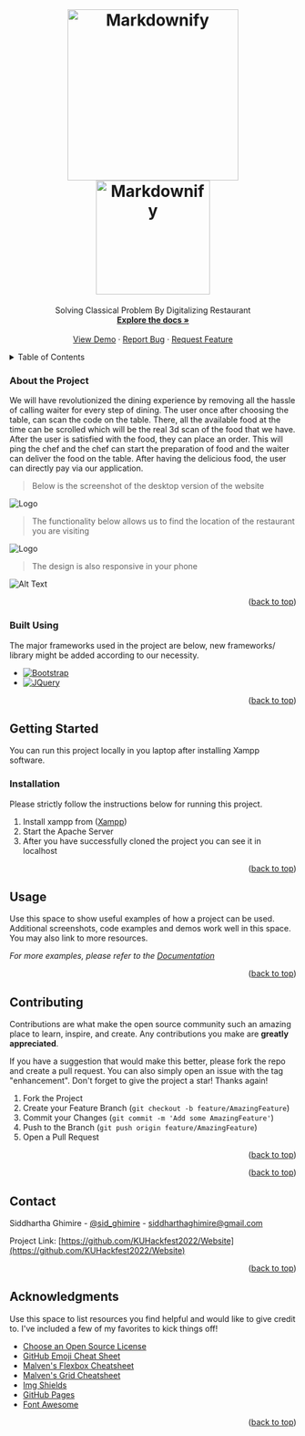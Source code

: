 <a name="readme-top"></a>


<br />
<div align="center">
  <h1 align="center">
  <br>
  <a href="#"><img src="https://github.com/KUHackfest2022/Website/blob/main/assets/images/logo.png" alt="Markdownify" width="300"></a>
  <br>
  <img src="https://github.com/KUHackfest2022/Website/blob/main/assets/LOGO%20TXT%20WHITE.png" alt="Markdownify" width="200">
  <br>
</h1>
  <p align="center">
    Solving Classical Problem By Digitalizing Restaurant
    <br />
    <a href="https://github.com/KUHackfest2022/Website/docs/"><strong>Explore the docs »</strong></a>
    <br />
    <br />
    <a href="https://ku-hackfest-website.herokuapp.com/">View Demo</a>
    ·
    <a href="https://github.com/KUHackfest2022/Website/issues">Report Bug</a>
    ·
    <a href="https://github.com/KUHackfest2022/Website/issues">Request Feature</a>
  </p>
</div>


<details>
  <summary>Table of Contents</summary>
  <ol>
    <li>
      <a href="#about-the-project">About The Project</a>
      <ul>
        <li><a href="#built-using">Built Using</a></li>
      </ul>
    </li>
    <li>
      <a href="#getting-started">Getting Started</a>
      <ul>
        <li><a href="#installation">Installation</a></li>
      </ul>
    </li>
    <li><a href="#usage">Usage</a></li>
    <li><a href="#contributing">Contributing</a></li>
    <li><a href="#contact">Contact</a></li>
    <li><a href="#acknowledgments">Acknowledgments</a></li>
  </ol>
</details>



### About the Project

We will have revolutionized the dining experience by removing all the hassle of calling waiter for every step of dining. The user once after choosing the table, can scan the code on the table. There, all the available food at the time can be scrolled which will be the real 3d scan of the food that we have. 
After the user is satisfied with the food, they can place an order. This will ping the chef and the chef can start the preparation of food and the waiter can deliver the food on the table. 
After having the delicious food, the user can directly pay via our application.

> Below is the screenshot of the desktop version of the website

<img src="./readmeAssets/Screenshot_1.png" alt="Logo">

> The functionality below allows us to find the location of the restaurant you are visiting

<img src="./readmeAssets/Screenshot_2.png" alt="Logo" style="margin:auto">

> The design is also responsive in your phone

![Alt Text](./assets/ezgif.com-gif-maker.gif)


<p align="right">(<a href="#readme-top">back to top</a>)</p>


### Built Using 

The major frameworks used in the project are below, new frameworks/ library might be added according to our necessity.

* [![Bootstrap][Bootstrap.com]][Bootstrap-url]
* [![JQuery][JQuery.com]][JQuery-url]

<p align="right">(<a href="#readme-top">back to top</a>)</p>



<!-- GETTING STARTED -->
## Getting Started

You can run this project locally in you laptop after installing Xampp software.


### Installation

Please strictly follow the instructions below for running this project.

1. Install xampp from (<a href="https://www.apachefriends.org/download.html">Xampp</a>)
2. Start the Apache Server
3. After you have successfully cloned the project you can see it in localhost

<p align="right">(<a href="#readme-top">back to top</a>)</p>



<!-- USAGE EXAMPLES -->
## Usage

Use this space to show useful examples of how a project can be used. Additional screenshots, code examples and demos work well in this space. You may also link to more resources.

_For more examples, please refer to the [Documentation](https://example.com)_

<p align="right">(<a href="#readme-top">back to top</a>)</p>



<!-- CONTRIBUTING -->
## Contributing

Contributions are what make the open source community such an amazing place to learn, inspire, and create. Any contributions you make are **greatly appreciated**.

If you have a suggestion that would make this better, please fork the repo and create a pull request. You can also simply open an issue with the tag "enhancement".
Don't forget to give the project a star! Thanks again!

1. Fork the Project
2. Create your Feature Branch (`git checkout -b feature/AmazingFeature`)
3. Commit your Changes (`git commit -m 'Add some AmazingFeature'`)
4. Push to the Branch (`git push origin feature/AmazingFeature`)
5. Open a Pull Request

<p align="right">(<a href="#readme-top">back to top</a>)</p>



<p align="right">(<a href="#readme-top">back to top</a>)</p>



<!-- CONTACT -->
## Contact

Siddhartha Ghimire - [@sid_ghimire](https://twitter.com/sid_ghimire) - siddharthaghimire@gmail.com

Project Link: [https://github.com/KUHackfest2022/Website](https://github.com/KUHackfest2022/Website)

<p align="right">(<a href="#readme-top">back to top</a>)</p>



<!-- ACKNOWLEDGMENTS -->
## Acknowledgments

Use this space to list resources you find helpful and would like to give credit to. I've included a few of my favorites to kick things off!

* [Choose an Open Source License](https://choosealicense.com)
* [GitHub Emoji Cheat Sheet](https://www.webpagefx.com/tools/emoji-cheat-sheet)
* [Malven's Flexbox Cheatsheet](https://flexbox.malven.co/)
* [Malven's Grid Cheatsheet](https://grid.malven.co/)
* [Img Shields](https://shields.io)
* [GitHub Pages](https://pages.github.com)
* [Font Awesome](https://fontawesome.com)

<p align="right">(<a href="#readme-top">back to top</a>)</p>



<!-- MARKDOWN LINKS & IMAGES -->
<!-- https://www.markdownguide.org/basic-syntax/#reference-style-links -->
[contributors-shield]: https://img.shields.io/github/contributors/othneildrew/Best-README-Template.svg?style=for-the-badge
[contributors-url]: https://github.com/KUHackfest2022/Website/graphs/contributors
[forks-shield]: https://img.shields.io/github/forks/othneildrew/Best-README-Template.svg?style=for-the-badge
[forks-url]: https://github.com/KUHackfest2022/Website/network/members
[stars-shield]: https://img.shields.io/github/stars/othneildrew/Best-README-Template.svg?style=for-the-badge
[stars-url]: https://github.com/KUHackfest2022/Website/stargazers
[issues-shield]: https://img.shields.io/github/issues/othneildrew/Best-README-Template.svg?style=for-the-badge
[issues-url]: https://github.com/KUHackfest2022/Website/issues
[license-shield]: https://img.shields.io/github/license/othneildrew/Best-README-Template.svg?style=for-the-badge
[linkedin-shield]: https://img.shields.io/badge/-LinkedIn-black.svg?style=for-the-badge&logo=linkedin&colorB=555
[linkedin-url]: https://linkedin.com/in/othneildrew
[product-screenshot]: images/screenshot.png

[Bootstrap.com]: https://img.shields.io/badge/Bootstrap-563D7C?style=for-the-badge&logo=bootstrap&logoColor=white
[Bootstrap-url]: https://getbootstrap.com
[JQuery.com]: https://img.shields.io/badge/jQuery-0769AD?style=for-the-badge&logo=jquery&logoColor=white
[JQuery-url]: https://jquery.com 

